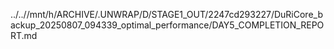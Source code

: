 ../..//mnt/h/ARCHIVE/.UNWRAP/D/STAGE1_OUT/2247cd293227/DuRiCore_backup_20250807_094339_optimal_performance/DAY5_COMPLETION_REPORT.md